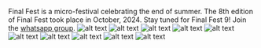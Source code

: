 Final Fest is a micro-festival celebrating the end of summer. 
The 8th edition of Final Fest took place in October, 2024. 
Stay tuned for Final Fest 9! Join the [whatsapp group](https://chat.whatsapp.com/BtDbqS3gHFF4aWkHU26k6R).
![alt text](/ff8poster-2.png)
![alt text](/ff8poster-1.png)
![alt text](/ff7poster-1.png)
![alt text](/ff7poster-2.png)
![alt text](/ff6poster.png)
![alt text](/ff5poster.jpg)
![alt text](/ff4poster.jpg)
![alt text](/ff3poster.png)
![alt text](/ff2poster.png)
![alt text](/ff1poster.jpg)
